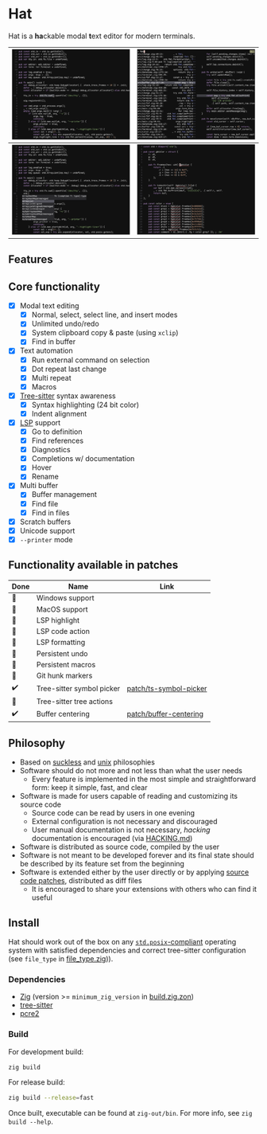 # Hat

Hat is a **ha**ckable modal **t**ext editor for modern terminals.

| ![Screenshot select](./img/screenshot-select.png) | ![Screenshot select](./img/screenshot-find.png) |
|-----------------------------|-----------------------------|
| ![Screenshot completion](./img/screenshot-cmp.png) | ![Screenshot diagnostics](./img/screenshot-diagnostics.png) |

## Features

## Core functionality

- [x] Modal text editing
    * [x] Normal, select, select line, and insert modes
    * [x] Unlimited undo/redo
    * [x] System clipboard copy & paste (using `xclip`)
    * [x] Find in buffer
- [x] Text automation
    * [x] Run external command on selection
    * [x] Dot repeat last change
    * [x] Multi repeat
    * [x] Macros
- [x] [Tree-sitter](https://tree-sitter.github.io/tree-sitter/) syntax awareness
    * [x] Syntax highlighting (24 bit color)
    * [x] Indent alignment
- [x] [LSP](https://microsoft.github.io/language-server-protocol/) support
    * [x] Go to definition
    * [x] Find references
    * [x] Diagnostics
    * [x] Completions w/ documentation
    * [x] Hover
    * [x] Rename
- [x] Multi buffer
    * [x] Buffer management
    * [x] Find file
    * [x] Find in files
- [x] Scratch buffers
- [x] Unicode support
- [x] `--printer` mode

## Functionality available in patches

| Done | Name                      | Link                                                  |
| ---- | ------------------------  | ----------------------------------------------------- |
| 🚧   | Windows support           |                                                       |
| 🚧   | MacOS support             |                                                       |
| 🚧   | LSP highlight             |                                                       |
| 🚧   | LSP code action           |                                                       |
| 🚧   | LSP formatting            |                                                       |
| 🚧   | Persistent undo           |                                                       |
| 🚧   | Persistent macros         |                                                       |
| 🚧   | Git hunk markers          |                                                       |
| ✔️   | Tree-sitter symbol picker | [patch/ts-symbol-picker](/patch/ts-symbol-picker)     |
| 🚧   | Tree-sitter tree actions  |                                                       |
| ✔️   | Buffer centering          | [patch/buffer-centering](/patch/buffer-centering)     |

## Philosophy

- Based on [suckless](https://suckless.org/philosophy/) and
[unix](https://en.wikipedia.org/wiki/Unix_philosophy) philosophies
- Software should do not more and not less than what the user needs
    * Every feature is implemented in the most simple and straightforward form: keep it simple, fast, and clear
- Software is made for users capable of reading and customizing its source code
    * Source code can be read by users in one evening
    * External configuration is not necessary and discouraged
    * User manual documentation is not necessary, _hacking_ documentation is encouraged (via [HACKING.md](HACKING.md))
- Software is distributed as source code, compiled by the user
- Software is not meant to be developed forever and its final state should be described by its feature set from
the beginning
- Software is extended either by the user directly or by applying
[source code patches](https://en.wikipedia.org/wiki/Patch_(computing)#Source_code_patching), distributed as diff files
    * It is encouraged to share your extensions with others who can find it useful

## Install

Hat should work out of the box on any
[`std.posix`-compliant](https://github.com/ziglang/zig/blob/master/lib/std/posix.zig) operating system with satisfied
dependencies and correct tree-sitter configuration (see `file_type` in [file_type.zig](src/file_type.zig))).

### Dependencies

- [Zig](https://ziglang.org) (version >= `minimum_zig_version` in [build.zig.zon](build.zig.zon))
- [tree-sitter](https://tree-sitter.github.io/tree-sitter/)
- [pcre2](https://github.com/PCRE2Project/pcre2)

### Build

For development build:

```bash
zig build
```

For release build:

```bash
zig build --release=fast
```

Once built, executable can be found at `zig-out/bin`. For more info, see `zig build --help`.

